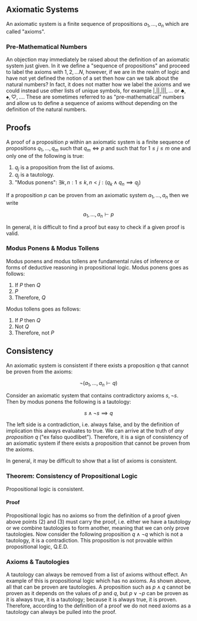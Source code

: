 ## Axiomatic Systems
An axiomatic system is a finite sequence of propositions $a_1, \dots, a_n$ which are called "axioms".

### Pre-Mathematical Numbers
An objection may immediately be raised about the definition of an axiomatic system just given. In it we define a "sequence of propositions" and proceed to label the axioms with $1, 2, \dots N$, however, if we are in the realm of logic and have not yet defined the notion of a set then how can we talk about the natural numbers? In fact, it does not matter how we label the axioms and we could instead use other lists of unique symbols, for example $|, ||, |||, \dots$ or $\clubsuit, \spadesuit, \heartsuit, \dots$. These are sometimes referred to as "pre-mathematical" numbers and allow us to define a sequence of axioms without depending on the definition of the natural numbers.

## Proofs
A proof of a proposition $p$ within an axiomatic system is a finite sequence of propositions $q_1, \dots, q_m$ such that $q_m \iff p$ and such that for $1 \le j \le m$ one and only one of the following is true:

1. $q_j$ is a proposition from the list of axioms.
2. $q_j$ is a tautology.
3. "Modus ponens": $\exists k, n : 1 \le k,n \lt j : (q_k \land q_n \implies q_j)$ 

If a proposition $p$ can be proven from an axiomatic system $a_1, \dots, a_n$ then we write 

$$
    a_1, \dots, a_n \vdash p
$$

In general, it is difficult to find a proof but easy to check if a given proof is valid. 

### Modus Ponens & Modus Tollens
Modus ponens and modus tollens are fundamental rules of inference or forms of deductive reasoning in propositional logic. Modus ponens goes as follows:

1. If $P$ then $Q$
2. $P$
3. Therefore, $Q$

Modus tollens goes as follows:

1. If $P$ then $Q$
2. Not $Q$
3. Therefore, not $P$

## Consistency
An axiomatic system is consistent if there exists a proposition $q$ that cannot be proven from the axioms:

$$
    \neg (a_1, \dots, a_n \vdash q)
$$

Consider an axiomatic system that contains contradictory axioms $s,\neg s$.  Then by modus ponens the following is a tautology:

$$
    s \land \neg s \implies q
$$

The left side is a contradiction, i.e. always false, and by the definition of implication this always evaluates to true. We can arrive at the truth of _any proposition_ $q$ ("ex falso quodlibet"). Therefore, it is a sign of consistency of an axiomatic system if there exists a proposition that cannot be proven from the axioms.

In general, it may be difficult to show that a list of axioms is consistent.

### Theorem: Consistency of Propositional Logic

Propositional logic is consistent.

#### Proof

Propositional logic has no axioms so from the definition of a proof given above points (2) and (3) must carry the proof, i.e. either we have a tautology or we combine tautologies to form another, meaning that we can only prove tautologies. Now consider the following proposition $q \land \neg q$ which is not a tautology, it is a contradiction. This proposition is not provable within propositional logic, Q.E.D.

### Axioms & Tautologies
A tautology can always be removed from a list of axioms without effect. An example of this is propositional logic which has no axioms. As shown above, all that can be proven are tautologies. A proposition such as $p \land q$ cannot be proven as it depends on the values of $p$ and $q$, but $p \lor \neg p$ can be proven as it is always true, it is a tautology; because it is always true, it is proven. Therefore, according to the definition of a proof we do not need axioms as a tautology can always be pulled into the proof.